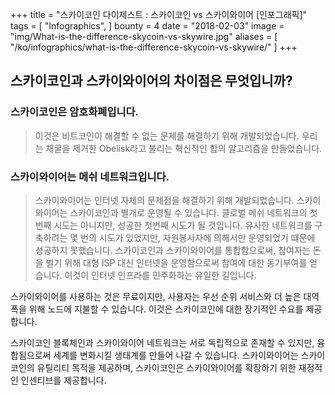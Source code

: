+++
title = "스카이코인 다이제스트 : 스카이코인 vs 스카이와이어 [인포그래픽]"
tags = [
    "Infographics",
]
bounty = 4
date = "2018-02-03"
image = "img/What-is-the-difference-skycoin-vs-skywire.jpg"
aliases = [
	"/ko/infographics/what-is-the-difference-skycoin-vs-skywire/"
]
+++

## 스카이코인과 스카이와이어의 차이점은 무엇입니까?

### 스카이코인은 암호화폐입니다.
> 이것은 비트코인이 해결할 수 없는 문제를 해결하기 위해 개발되었습니다. 우리는 채굴을 제거한 Obelisk라고 불리는 혁신적인 합의 알고리즘을 만들었습니다.

### 스카이와이어는 메쉬 네트워크입니다.

> 스카이와이어는 인터넷 자체의 문제점을 해결하기 위해 개발되었습니다. 스카이와이어는 스카이코인과 별개로 운영될 수 있습니다. 클로벌 메쉬 네트워크의 첫 번째 시도는 아니지만, 성공한 첫번째 시도가 될 것입니다. 유사한 네트워크를 구축하려는 몇 번의 시도가 있었지만, 자원봉사자에 의해서만 운영되었기 떄문에 성공하지 못했습니다. 스카이코인과 스카이와이어를 통합함으로써, 참여자는 돈을 벌기 위해 대형 ISP 대신 인터넷을 운영함으로써 참여에 대한 동기부여를 얻습니다. 이것이 인터넷 인프라를 민주화하는 유일한 길입니다.

스카이와이어를 사용하는 것은 무료이지만, 사용자는 우선 순위 서비스와 더 높은 대역폭을 위해 노드에 지불할 수 있습니다. 이것은 스카이코인에 대한 장기적인 수요를 제공합니다.

스카이코인 블록체인과 스카이와이어 네트워크는 서로 독립적으로 존재할 수 있지만, 융합됨으로써 세계를 변화시킬 생태계를 만들어 나갈 수 있습니다. 스카이와이어는 스카이코인의 유틸리티 목적을 제공하며, 스카이코인은 스카이와이어를 확장하기 위한 재정적인 인센티브를 제공합니다.
